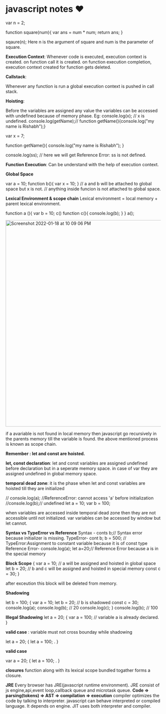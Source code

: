 # javascript notes ❤️

var n = 2;

function square(num){
    var ans = num * num;
    return ans;
}

sqaure(n);
Here n is the argument of square and num is the parameter of square.

**Execution Context**:
Whenever code is executed, execution context is created.
on function call it is created.
on function execution completion, execution context created for function gets deleted.

**Callstack**:

Whenever any function is run a global execution context is pushed in call stack.

**Hoisting**:

Before the variables are assigned any value the variables can be accessed with undefined because of memory phase.
Eg:
console.log(x); // x is undefined.
console.log(getName);// function getName(){console.log("my name is Rishabh");}

var x = 7;

function getName(){
    console.log("my name is Rishabh");
}

console.log(ss); // here we will get Reference Error: ss is not defined.

**Function Execution**:
Can be understand with the help of execution context.

**Global Space**

var a = 10;
function b(){
    var x = 10;
}
// a and b will be attached to global space but x is not.
// anything inside funcion is not attached to global space.

**Lexical Environment & scope chain**
Lexical environment = local memory + parent lexical environment.

function a (){
    var b = 10;
    c()
    function c(){
        console.log(b);
    }
}
a();


<img width="670" alt="Screenshot 2022-01-18 at 10 09 06 PM" src="https://user-images.githubusercontent.com/16613350/149979652-21be8476-99dd-44ff-ad80-9c2abf7d1e32.png">

if a avariable is not found in local memory
then javascript go recursively in the parents memory till the variable is found.
the above mentioned process is known as scope chain.

**Remember : let and const are hoisted.**

**let, const declaration**:
let and const variables are assigned undefined before declaration but in a seperate memory space.
in case of var they are assigned undefined in global memory space.

**temporal dead zone**:
it is the phase when let and const variables are hoisted till they are initialized

// console.log(a); //ReferenceError: cannot access 'a' before initialization
//console.log(b);// undefined
let a = 10;
var b = 100;

when variables are accessed inside temporal dead zone then they are not accessible until not initialized.
var variables can be accessed by window but let cannot.

**Syntax vs TypeError vs Reference**
Syntax - conts b;// Syntax error because initializer is missing.
TypeError- cont b; b = 500; // TypeError:Assignment to constant variable because it is of const type
Reference Error- console.log(a); let a=20;// Reference Error because a is in the special memory

**Block Scope**
{
    var a = 10; // a will be assigned and hoisted in global space
    let b = 20; // b and c will be assigned and hoisted in special memory
    const c = 30;
}

after exceution this block will be deleted from memory.

**Shadowing**

let  b = 100;
{
    var a = 10;
    let b = 20; // b is shadowed
    const c = 30;
    console.log(a);
    console.log(b); // 20
    console.log(c);
}
console.log(b); // 100

**Illegal Shadowing**
let a = 20;
{
    var a = 100; // variable a is already declared.
}

**valid case** : variable must not cross bounday while shadowing

let a = 20;
{
    let a = 100; .
}

**valid case**

var a = 20;
{
    let a = 100; .
}

**closures**
function along with its lexical scope bundled togather forms a closure.

**JRE**
Every browser has JRE(javascript runtime environment).
JRE consist of js engine,api,event loop,callback queue and microtask queue.
**Code => parsing(tokens) => AST => compilation => execution**
compiler optimizes the code by talking to interpreter.
javascript can behave interpreted or compiled language.
It depends on engine.
JIT uses both interpreter and compiler.
